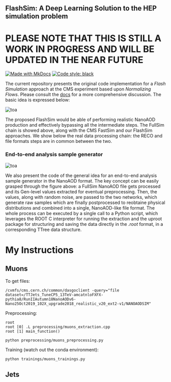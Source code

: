 ## FlashSim: A Deep Learning Solution to the HEP simulation problem


# PLEASE NOTE THAT THIS IS STILL A WORK IN PROGRESS AND WILL BE UPDATED IN THE NEAR FUTURE

[![Made with MkDocs](https://img.shields.io/badge/docs-online-green)](https://francesco-vaselli.github.io/FlashSim/)
[![Code style: black](https://img.shields.io/badge/code%20style-black-000000.svg)](https://github.com/psf/black)

The current repository presents the original code implementation for a *Flash Simulation* approach at the CMS experiment based upon *Normalizing Flows*.
Please consult the [docs](https://francesco-vaselli.github.io/FlashSim/) for a more comprehensive discussion.
The basic idea is expressed below:

![toa](figures/pipeline.png)

The proposed FlashSim would be able of performing realistic
NanoAOD production and effectively bypassing all the intermediate steps. The FullSim chain is showed above, along with the
CMS FastSim and our FlashSim approaches. We show below the
real data processing chain: the RECO and file formats steps are
in common between the two. 

### End-to-end analysis sample generator

![toa](figures/endtoend.png)

We also present the code of the general idea for an end-to-end analysis
sample generator in the NanoAOD format. The key concept can be
easily grasped through the figure above: a FullSim NanoAOD file gets
processed and its Gen-level values extracted for eventual preprocessing. Then, the values, along with random noise, are passed to the two networks, which generate
raw samples which are finally postprocessed to reobtaine physical
distributions and combined into a single, NanoAOD-like file format.
The whole process can be executed by a single call to a Python script,
which leverages the ROOT C interpreter for running the extraction and
the uproot package for structuring and saving the data directly in the
*.root* format, in a corresponding TTree data structure.

# My Instructions

## Muons

To get files:
```
/cvmfs/cms.cern.ch/common/dasgoclient -query="file dataset=/TTJets_TuneCP5_13TeV-amcatnloFXFX-pythia8/RunIIAutumn18NanoAODv6-Nano25Oct2019_102X_upgrade2018_realistic_v20_ext2-v1/NANOAODSIM"
```

Preprocessing:
```
root
root [0] .L preprocessing/muons_extraction.cpp
root [1] main_function()

python preprocessing/muons_preprocessing.py
```

Training (watch out the conda environment):
```
python trainings/muons_trainings.py
```

## Jets

